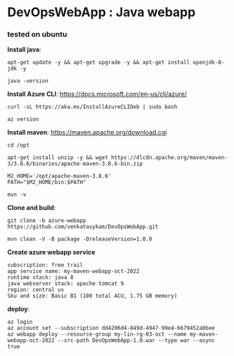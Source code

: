 # DevOpsWebApp : Java webapp

### tested on ubuntu

**Install java**:

```
apt-get update -y && apt-get upgrade -y && apt-get install openjdk-8-jdk -y

java -version
```

**Install Azure CLI**: https://docs.microsoft.com/en-us/cli/azure/ 

```
curl -sL https://aka.ms/InstallAzureCLIDeb | sudo bash

az version
```

**Install maven**: https://maven.apache.org/download.cgi

```
cd /opt

apt-get install unzip -y && wget https://dlcdn.apache.org/maven/maven-3/3.8.6/binaries/apache-maven-3.8.6-bin.zip

M2_HOME='/opt/apache-maven-3.8.6'
PATH="$M2_HOME/bin:$PATH"

mvn -v
```

**Clone and build**: 

```
git clone -b azure-webapp https://github.com/venkatasykam/DevOpsWebApp.git

mvn clean -V -B package -DreleaseVersion=1.0.0
```

**Create azure webapp service**

```
subscription: free trail
app service name: my-maven-webapp-oct-2022
runtime stack: java 8
java webserver stack: apache tomcat 9
region: central us
Sku and size: Basic B1 (100 total ACU, 1.75 GB memory)
```

**deploy**:

```
az login
az account set --subscription dd4206d4-849d-4947-99e4-b679452a0bee
az webapp deploy --resource-group my-lin-rg-03-oct --name my-maven-webapp-oct-2022 --src-path DevOpsWebApp-1.0.war --type war --async true

```

